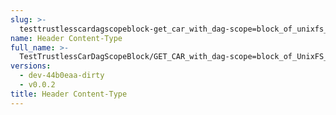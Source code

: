 ```yaml
---
slug: >-
  testtrustlesscardagscopeblock-get_car_with_dag-scope=block_of_unixfs_directory_on_a_path_(format=car)-header_content-type
name: Header Content-Type
full_name: >-
  TestTrustlessCarDagScopeBlock/GET_CAR_with_dag-scope=block_of_UnixFS_directory_on_a_path_(format=car)/Header_Content-Type
versions:
  - dev-44b0eaa-dirty
  - v0.0.2
title: Header Content-Type
---
```


